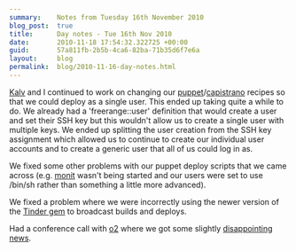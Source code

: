 ```yaml
---
summary:    Notes from Tuesday 16th November 2010
blog_post:  true
title:      Day notes - Tue 16th Nov 2010
date:       2010-11-18 17:54:32.322725 +00:00
guid:       57a811fb-2b5b-4ca6-82ba-71b35d6f7e6a
layout:     blog
permalink:  blog/2010-11-16-day-notes.html
---
```

[Kalv](http://kalv.co.uk/) and I continued to work on changing our [puppet](http://www.puppetlabs.com/)/[capistrano](https://github.com/capistrano/capistrano/wiki/Documentation-v2.x) recipes so that we could deploy as a single user.  This ended up taking quite a while to do.  We already had a 'freerange::user' definition that would create a user and set their SSH key but this wouldn't allow us to create a single user with multiple keys.  We ended up splitting the user creation from the SSH key assignment which allowed us to continue to create our individual user accounts and to create a generic user that all of us could log in as.

We fixed some other problems with our puppet deploy scripts that we came across (e.g. [monit](http://mmonit.com/monit/) wasn't being started and our users were set to use /bin/sh rather than something a little more advanced).

We fixed a problem where we were incorrectly using the newer version of the [Tinder gem](http://rubygems.org/gems/tinder) to broadcast builds and deploys.

Had a conference call with [o2](http://www.o2.co.uk/) where we got some slightly [disappointing news](http://blog.hashblue.com/post/1601203270/blue-and-bluebook-part-2).
